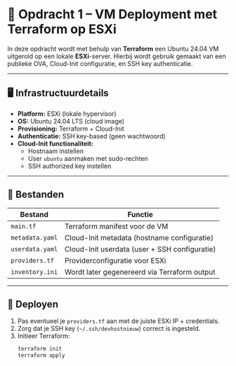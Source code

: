 # 🧱 Opdracht 1 – VM Deployment met Terraform op ESXi

In deze opdracht wordt met behulp van **Terraform** een Ubuntu 24.04 VM uitgerold op een lokale **ESXi**-server. Hierbij wordt gebruik gemaakt van een publieke OVA, Cloud-Init configuratie, en SSH key authenticatie.

---

## 🖥️ Infrastructuurdetails

- **Platform:** ESXi (lokale hypervisor)
- **OS:** Ubuntu 24.04 LTS (cloud image)
- **Provisioning:** Terraform + Cloud-Init
- **Authenticatie:** SSH key-based (geen wachtwoord)
- **Cloud-Init functionaliteit:**
  - Hostnaam instellen
  - User `ubuntu` aanmaken met sudo-rechten
  - SSH authorized key instellen

---

## 📁 Bestanden

| Bestand             | Functie                                         |
|----------------------|-------------------------------------------------|
| `main.tf`            | Terraform manifest voor de VM                 |
| `metadata.yaml`      | Cloud-Init metadata (hostname configuratie)   |
| `userdata.yaml`      | Cloud-Init userdata (user + SSH configuratie) |
| `providers.tf`       | Providerconfiguratie voor ESXi                |
| `inventory.ini`      | Wordt later gegenereerd via Terraform output  |

---

## 🚀 Deployen

1. Pas eventueel je `providers.tf` aan met de juiste ESXi IP + credentials.
2. Zorg dat je SSH key (`~/.ssh/devhostnieuw`) correct is ingesteld.
3. Initieer Terraform:
   ```bash
   terraform init
   terraform apply
